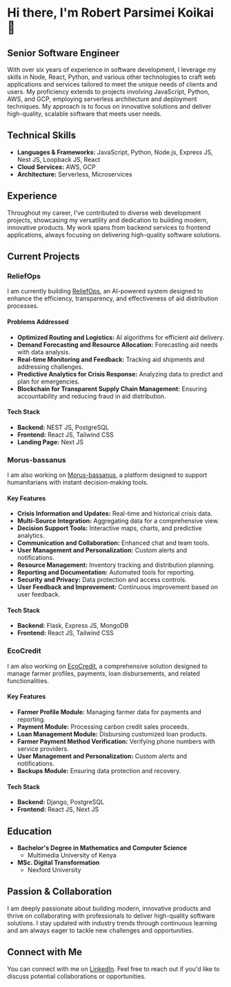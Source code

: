 # Hi there, I'm Robert Parsimei Koikai 👋

## Senior Software Engineer

With over six years of experience in software development, I leverage my skills in Node, React, Python, and various other technologies to craft web applications and services tailored to meet the unique needs of clients and users. My proficiency extends to projects involving JavaScript, Python, AWS, and GCP, employing serverless architecture and deployment techniques. My approach is to focus on innovative solutions and deliver high-quality, scalable software that meets user needs.

## Technical Skills

- **Languages & Frameworks:** JavaScript, Python, Node.js, Express JS, Nest JS, Loopback JS, React
- **Cloud Services:** AWS, GCP
- **Architecture:** Serverless, Microservices

## Experience

Throughout my career, I've contributed to diverse web development projects, showcasing my versatility and dedication to building modern, innovative products. My work spans from backend services to frontend applications, always focusing on delivering high-quality software solutions.

## Current Projects

### ReliefOps

I am currently building [ReliefOps](https://reliefops.online/), an AI-powered system designed to enhance the efficiency, transparency, and effectiveness of aid distribution processes.

#### Problems Addressed
- **Optimized Routing and Logistics:** AI algorithms for efficient aid delivery.
- **Demand Forecasting and Resource Allocation:** Forecasting aid needs with data analysis.
- **Real-time Monitoring and Feedback:** Tracking aid shipments and addressing challenges.
- **Predictive Analytics for Crisis Response:** Analyzing data to predict and plan for emergencies.
- **Blockchain for Transparent Supply Chain Management:** Ensuring accountability and reducing fraud in aid distribution.

#### Tech Stack
- **Backend:** NEST JS, PostgreSQL
- **Frontend:** React JS, Tailwind CSS
- **Landing Page:** Next JS

### Morus-bassanus

I am also working on [Morus-bassanus](https://github.com/parsimeikoikai/Morus-bassanus), a platform designed to support humanitarians with instant decision-making tools.

#### Key Features
- **Crisis Information and Updates:** Real-time and historical crisis data.
- **Multi-Source Integration:** Aggregating data for a comprehensive view.
- **Decision Support Tools:** Interactive maps, charts, and predictive analytics.
- **Communication and Collaboration:** Enhanced chat and team tools.
- **User Management and Personalization:** Custom alerts and notifications.
- **Resource Management:** Inventory tracking and distribution planning.
- **Reporting and Documentation:** Automated tools for reporting.
- **Security and Privacy:** Data protection and access controls.
- **User Feedback and Improvement:** Continuous improvement based on user feedback.

#### Tech Stack
- **Backend:** Flask, Express JS, MongoDB
- **Frontend:** React JS, Tailwind CSS

### EcoCredit

I am also working on [EcoCredit](https://ecocredit.pro), a comprehensive solution designed to manage farmer profiles, payments, loan disbursements, and related functionalities.

#### Key Features
- **Farmer Profile Module:** Managing farmer data for payments and reporting.
- **Payment Module:** Processing carbon credit sales proceeds.
- **Loan Management Module:** Disbursing customized loan products.
- **Farmer Payment Method Verification:** Verifying phone numbers with service providers.
- **User Management and Personalization:** Custom alerts and notifications.
- **Backups Module:** Ensuring data protection and recovery.

#### Tech Stack
- **Backend:** Django, PostgreSQL
- **Frontend:** React JS, Next JS

## Education

- **Bachelor's Degree in Mathematics and Computer Science**
  - Multimedia University of Kenya
- **MSc. Digital Transformation**
  - Nexford University

## Passion & Collaboration

I am deeply passionate about building modern, innovative products and thrive on collaborating with professionals to deliver high-quality software solutions. I stay updated with industry trends through continuous learning and am always eager to tackle new challenges and opportunities.

## Connect with Me

You can connect with me on [LinkedIn](https://www.linkedin.com/in/robert-parsimei). Feel free to reach out if you'd like to discuss potential collaborations or opportunities.
